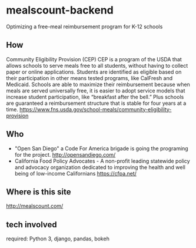 # mealscount-backend
Optimizing a free-meal reimbursement program for K-12 schools

## How
Community Eligibility Provision (CEP)
CEP is a program of the USDA that allows schools to serve meals free to all students, without having to collect paper or online applications. Students are identified as eligible based on their participation in other means tested programs, like CalFresh and Medicaid. Schools are able to maximize their reimbursement because when meals are served universally free, it is easier to adopt service models that increase student participation, like “breakfast after the bell.” Plus schools are guaranteed a reimbursement structure that is stable for four years at a time.
https://www.fns.usda.gov/school-meals/community-eligibility-provision

## Who
* "Open San Diego" a Code For America brigade is going the programing for the project.
http://opensandiego.com/
* California Food Policy Advocates - A non-profit leading statewide policy and advocacy organization dedicated to improving the health and well being of low-income Californians
https://cfpa.net/

## Where is this site
http://mealscount.com/


## tech involved
required: Python 3, django, pandas, bokeh
